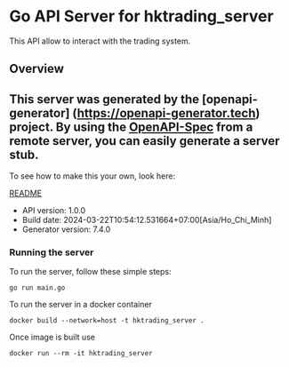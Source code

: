 # Go API Server for hktrading_server

This API allow to interact with the trading system.


## Overview
This server was generated by the [openapi-generator]
(https://openapi-generator.tech) project.
By using the [OpenAPI-Spec](https://github.com/OAI/OpenAPI-Specification) from a remote server, you can easily generate a server stub.
-

To see how to make this your own, look here:

[README](https://openapi-generator.tech)

- API version: 1.0.0
- Build date: 2024-03-22T10:54:12.531664+07:00[Asia/Ho_Chi_Minh]
- Generator version: 7.4.0


### Running the server
To run the server, follow these simple steps:

```
go run main.go
```

To run the server in a docker container
```
docker build --network=host -t hktrading_server .
```

Once image is built use
```
docker run --rm -it hktrading_server
```
